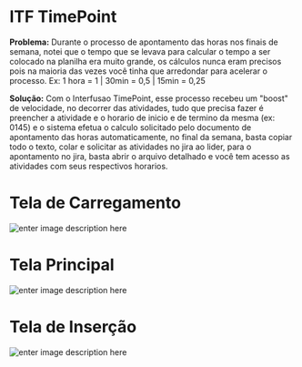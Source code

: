 
# ITF TimePoint

**Problema:** Durante o processo de apontamento das horas nos finais de semana, notei que o tempo que se levava para calcular o tempo a ser colocado na planilha era muito grande, os cálculos nunca eram precisos pois na maioria das vezes você tinha que arredondar para acelerar o processo.
Ex:  1 hora = 1 | 30min = 0,5 | 15min = 0,25

**Solução:** Com o Interfusao TimePoint, esse processo recebeu um "boost" de velocidade, no decorrer das atividades, tudo que precisa fazer é preencher a atividade e o horario de inicio e de termino da mesma (ex:  0145) e o sistema efetua o calculo solicitado pelo documento de apontamento das horas automaticamente, no final da semana, basta copiar todo o texto, colar e solicitar as atividades no jira ao lider, para o apontamento no jira, basta abrir o arquivo detalhado e você tem acesso as atividades com seus respectivos horarios.


# Tela de Carregamento
![enter image description here](https://i.imgur.com/y3jCUoA.png)

# Tela Principal
![enter image description here](https://i.imgur.com/HriLyp5.png)

# Tela de Inserção
![enter image description here](https://i.imgur.com/PIcXkFO.png)
